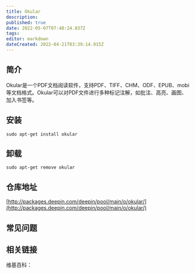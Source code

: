 ```yaml
---
title: Okular
description: 
published: true
date: 2022-05-07T07:48:24.837Z
tags: 
editor: markdown
dateCreated: 2022-04-21T03:39:14.915Z
---
```


## 简介

Okular是一个PDF文档阅读软件，支持PDF、TIFF、CHM、ODF、EPUB、mobi等文档格式。Okular可以对PDF文件进行多种标记注解，如批注、高亮、画图、 加入书签等。

## 安装

`sudo apt-get install okular`

## 卸载

`sudo apt-get remove okular`

## 仓库地址

[http://packages.deepin.com/deepin/pool/main/o/okular/](http://packages.deepin.com/deepin/pool/main/o/okular/)

## 常见问题

## 相关链接

维基百科：
